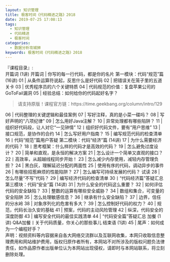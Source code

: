 ```yaml
---
layout: 知识管理
title: 极客时间《代码精进之路》2018              
date: 2019-07-25 17:08:13
tags:
  - 知识管理
  - 代码精进
  - 极客时间
categories:
  - 数据分析攻城狮
keywords: 极客时间《代码精进之路》2018              
---
```

『课程目录』:  
开篇词 (1讲)
开篇词 | 你写的每一行代码，都是你的名片
第一模块：代码“规范”篇 (16讲)
01 | 从条件运算符说起，反思什么是好代码
02 | 把错误关在笼子里的五道关卡
03 | 优秀程序员的六个关键特质
04 | 代码规范的价值：复盘苹果公司的GoToFail漏洞
05 | 经验总结：如何给你的代码起好名字？
<!-- more -->   
<blockquote class="blockquote-center">
请支持原版！课程官方链：https://time.geekbang.org/column/intro/129</blockquote>
</blockquote>
06 | 代码整理的关键逻辑和最佳案例
07 | 写好注释，真的是小菜一碟吗？
08 | 写好声明的“八项纪律”
09 | 怎么用好Java注解？
10 | 异常处理都有哪些陷阱？
11 | 组织好代码段，让人对它“一见钟情”
12丨组织好代码文件，要有“用户思维”
13 | 接口规范，是协作的合约
14 | 怎么写好用户指南？
15 | 编写规范代码的检查清单
16丨代码“规范”篇用户答疑
第二模块：代码“经济”篇 (14讲)
17 | 为什么需要经济的代码？
18丨思考框架：什么样的代码才是高效的代码？
19 | 怎么避免过度设计？
20 | 简单和直观，是永恒的解决方案
21 | 怎么设计一个简单又直观的接口？
22丨高效率，从超越线程同步开始！
23 | 怎么减少内存使用，减轻内存管理负担？
24 | 黑白灰，理解延迟分配的两面性
25 | 使用有序的代码，调动异步的事件
26 | 有哪些招惹麻烦的性能陷阱？
27 | 怎么编写可持续发展的代码？
试读
28 | 怎么尽量“不写”代码？
29 | 编写经济代码的检查清单
30丨“代码经济篇”答疑汇总
第三模块：代码“安全”篇 (14讲)
31 | 为什么安全的代码这么重要？
32 | 如何评估代码的安全缺陷？
33 | 整数的运算有哪些安全威胁？
34 | 数组和集合，可变量的安全陷阱
35 | 怎么处理敏感信息？
36 | 继承有什么安全缺陷？
37 | 边界，信任的分水岭
38 | 对象序列化的危害有多大？
39 | 怎么控制好代码的权力？
40 | 规范，代码长治久安的基础
41 | 预案，代码的主动风险管理
42 | 纵深，代码安全的深度防御
43 | 编写安全代码的最佳实践清单
44 | “代码安全篇”答疑汇总
加餐 (1讲)
Q&A加餐丨关于代码质量，你关心的那些事儿
结束语 (1讲)
45 | 尾声：如何成为一个编程好手？

<div class="post-copyright">
    <div class="post-copyright__author">
      <span class="post-copyright-meta">声明：视频资料等内容据来自各大网络交流群以及互联网收集，本网只收取信息整理费用和网站维护费用，版权归原作者所有，本网站不对所涉及的版权问题负法律责任，如作品原作者出版单位认为本网站出现侵权，请即时与本网站联系，将立刻删除处理。 </span>
    </div>
</div>

<blockquote class="blockquote-center">

</blockquote>


